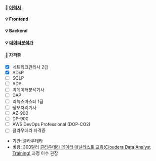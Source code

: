 #### 📃 [이력서](https://jiwontwopunch.notion.site/1123e2a4ccdd476384f7118e8b4c4710?pvs=4)
#### 💡 Frontend
#### 💡 Backend
#### 💡 [데이터분석가](https://jiwontwopunch.notion.site/a53e39a51d7e4dc2add40a3f896539fc?pvs=4)
#### 🪪 자격증
- [x]  네트워크관리사 2급
- [x]  ADsP
- [ ]  SQLP
- [ ]  ADP
- [ ]  빅데이터분석기사
- [ ]  DAP
- [ ]  리눅스마스터 1급
- [ ]  정보처리기사
- [ ]  AZ-900
- [ ]  DP-900
- [ ]  AWS DevOps Professional (DOP-CO2)
- [ ]  클라우데라 자격증
- 기관: 클라우데라
- 비용: 300달러
[클라우데라 데이터 애널리스트 교육(Cloudera Data Analyst Training)](https://www.cloudera.com/more/training/courses/data-analyst-training.html?course=data-analyst&loc=online) 과정 이수 권장

